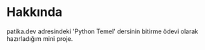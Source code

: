 # Hakkında
patika.dev adresindeki 'Python Temel' dersinin bitirme ödevi olarak hazırladığım mini proje.
